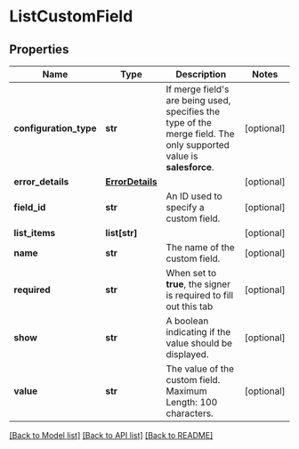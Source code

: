 # ListCustomField

## Properties
Name | Type | Description | Notes
------------ | ------------- | ------------- | -------------
**configuration_type** | **str** | If merge field&#39;s are being used, specifies the type of the merge field. The only  supported value is **salesforce**. | [optional] 
**error_details** | [**ErrorDetails**](ErrorDetails.md) |  | [optional] 
**field_id** | **str** | An ID used to specify a custom field. | [optional] 
**list_items** | **list[str]** |  | [optional] 
**name** | **str** | The name of the custom field. | [optional] 
**required** | **str** | When set to **true**, the signer is required to fill out this tab | [optional] 
**show** | **str** | A boolean indicating if the value should be displayed. | [optional] 
**value** | **str** | The value of the custom field.  Maximum Length: 100 characters. | [optional] 

[[Back to Model list]](../README.md#documentation-for-models) [[Back to API list]](../README.md#documentation-for-api-endpoints) [[Back to README]](../README.md)


